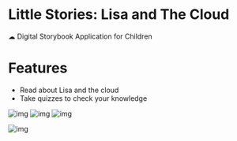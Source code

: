 # Little Stories: Lisa and The Cloud

☁ Digital Storybook Application for Children

# Features
- Read about Lisa and the cloud
- Take quizzes to check your knowledge

![img](https://i.imgur.com/rufDZjNl.png)
![img](https://i.imgur.com/7KLjj0Nl.png)
![img](https://i.imgur.com/Q9plcMSl.png)

![img](https://media.giphy.com/media/JqDZfJPttnCeCyFM9y/giphy.gif)


